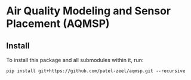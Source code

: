 # Air Quality Modeling and Sensor Placement (AQMSP)

## Install 
To install this package and all submodules within it, run:
```
pip install git+https://github.com/patel-zeel/aqmsp.git --recursive
```